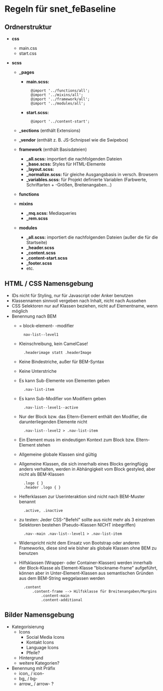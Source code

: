 # Regeln für snet_feBaseline #

## Ordnerstruktur ##

* **css**

    * main.css
    * start.css
    
* **scss**

    * **_pages**
        * **main.scss:**
        
                @import '../functions/all';
                @import '../mixins/all';
                @import '../framework/all';
                @import '../modules/all';
        
        * **start.scss:**
               
                @import '../content-start';
                
    * **_sections** (enthält Extensions)
    * **_vendor** (enthält z. B. JS-Schnipsel wie die Swipebox)

    * **framework** (enthält Basisdateien)
        * **_all.scss:** importiert die nachfolgenden Dateien
        * **_base.scss:** Styles für HTML-Elemente
        * **_layout.scss:** 
        * **_normalize.scss:** für gleiche Ausgangsbasis in versch. Browsern
        * **_variables.scss:** für Projekt definierte Variablen (Farbwerte, Schriftarten + -Größen, Breitenangaben...)
    * **functions**
    
    * **mixins**
        * **_mq.scss:** Mediaqueries
        * **_rem.scss**
        
    * **modules**
        * **_all.scss:** importiert die nachfolgenden Dateien (außer die für die Startseite)
        * **_header.scss**
        * **_content.scss**
        * **_content-start.scss**
        * **_footer.scss**
        * etc.

## HTML / CSS Namensgebung ##

* IDs nicht für Styling, nur für Javascript oder Anker benutzen
* Klassennamen sinnvoll vergeben nach Inhalt, nicht nach Aussehen
* CSS Selektoren nur auf Klassen beziehen, nicht auf Elementname, wenn möglich
* Benennung nach BEM 
    * = block-element- -modifier
        
            nav-list--level1
    * Kleinschreibung, kein CamelCase!
    
            .headerimage statt .headerImage
    * Keine Bindestriche, außer für BEM-Syntax
    * Keine Unterstriche
    * Es kann Sub-Elemente von Elementen geben

            .nav-list-item

    * Es kann Sub-Modifier von Modifiern geben
    
            .nav-list--level1--active
            
    * Nur der Block bzw. das Eltern-Element enthält den Modifier, die darunterliegenden Elemente nicht
    
            .nav-list--level2 > .nav-list-item
    * Ein Element muss im eindeutigen Kontext zum Block bzw. Eltern-Element stehen
    * Allgemeine globale Klassen sind gültig
    * Allgemeine Klassen, die sich innerhalb eines Blocks geringfügig anders verhalten, werden in Abhängigkeit vom Block gestyled, aber nicht als BEM-Klassen
    
            .logo { }
            .header .logo { }
    * Helferklassen zur Userinteraktion sind nicht nach BEM-Muster benannt
            
            .active, .inactive
    * zu testen: Jeder CSS-"Befehl" sollte aus nicht mehr als 3 einzelnen Selektoren bestehen (Pseudo-Klassen NICHT inbegriffen)
            
            .nav--main .nav-list--level1 > .nav-list-item
    * Widerspricht nicht dem Einsatz von Bootstrap oder anderen Frameworks, diese sind wie bisher als globale Klassen ohne BEM zu benutzen
    * Hilfsklassen (Wrapper- oder Container-Klassen) werden innerhalb der Block-Klasse als Element-Klasse "blockname-frame" aufgeführt, können aber in Unter-Element-Klassen aus semantischen Gründen aus dem BEM-String weggelassen werden
    
            .content 
                .content-frame --> Hilfsklasse für Breitenangaben/Margins
                    .content-main
                    .content-additional

## Bilder Namensgebung ##

* Kategorisierung
    * Icons
        * Social Media Icons
        * Kontakt Icons
        * Language Icons
        * Pfeile?
    * Hintergrund
    * weitere Kategorien?
* Benennung mit Präfix
    * icon_ / icon-
    * bg_ / bg-
    * arrow_ / arrow- ?